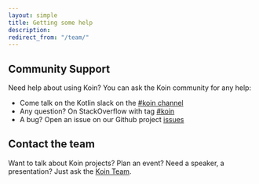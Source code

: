 ```yaml
---
layout: simple
title: Getting some help
description: 
redirect_from: "/team/"
---
```



## Community Support

Need help about using Koin? You can ask the Koin community for any help:

<ul>
    <li>Come talk on the Kotlin slack on the <a href="{{ site.slack }}">#koin channel</a></li>
    <li>Any question? On StackOverflow with tag <a href="{{ site.stackoverflow }}">#koin</a></li>
    <li>A bug? Open an issue on our Github project <a href="{{ site.repo }}/issues">issues</a></li>
</ul>

## Contact the team 

 Want to talk about Koin projects? Plan an event? Need a speaker, a presentation? Just ask the <a href="mailto:contact@insert-koin.io">Koin Team</a>.

